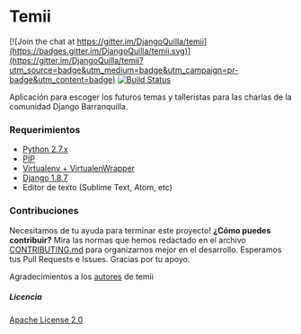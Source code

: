 # Temii

[![Join the chat at https://gitter.im/DjangoQuilla/temii](https://badges.gitter.im/DjangoQuilla/temii.svg)](https://gitter.im/DjangoQuilla/temii?utm_source=badge&utm_medium=badge&utm_campaign=pr-badge&utm_content=badge)
[![Build Status](https://travis-ci.org/DjangoQuilla/temii.svg?branch=master)](https://travis-ci.org/DjangoQuilla/temii)

Aplicación para escoger los futuros temas y talleristas para las charlas de la comunidad Django Barranquilla.

### Requerimientos

 * [Python 2.7.x](https://www.python.org/)  
 * [PIP](https://pypi.python.org/pypi/pip)
 * [Virtualenv + VirtualenWrapper](https://pypi.python.org/pypi/virtualenv)
 * [Django 1.8.7](https://www.djangoproject.com/)
 * Editor de texto (Sublime Text, Atom, etc)

### Contribuciones

Necesitamos de tu ayuda para terminar este proyecto! **¿Cómo puedes contribuir?** Mira las normas que hemos redactado en el archivo [CONTRIBUTING.md] para organizarnos mejor en el desarrollo. Esperamos tus Pull Requests e Issues. Gracias por tu apoyo.

Agradecimientos a los [autores](AUTHORS.md) de temii

[CONTRIBUTING.md]: https://github.com/DjangoQuilla/temii/blob/master/CONTRIBUTING.md

##### Licencia

[Apache License 2.0](LICENSE)
